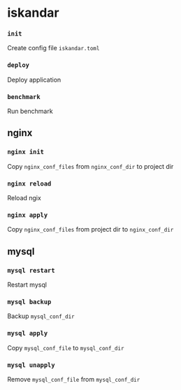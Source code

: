 # iskandar

### `init`
Create config file `iskandar.toml`

### `deploy`
Deploy application

### `benchmark`
Run benchmark

## nginx

### `nginx init`
Copy `nginx_conf_files` from `nginx_conf_dir` to project dir

### `nginx reload`
Reload ngix

### `nginx apply`
Copy `nginx_conf_files`  from project dir to `nginx_conf_dir`

## mysql

### `mysql restart`
Restart mysql

### `mysql backup`
Backup `mysql_conf_dir`

### `mysql apply`
Copy `mysql_conf_file` to `mysql_conf_dir`

### `mysql unapply`
Remove `mysql_conf_file` from `mysql_conf_dir`
